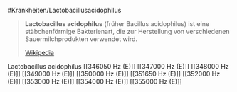 #Krankheiten/Lactobacillusacidophilus

> **Lactobacillus acidophilus** (früher Bacillus acidophilus) ist eine stäbchenförmige Bakterienart, die zur Herstellung von verschiedenen Sauermilchprodukten verwendet wird.
>
> [Wikipedia](https://de.wikipedia.org/wiki/Lactobacillus%20acidophilus)

Lactobacillus acidophilus
[[346050 Hz (E)]]
[[347000 Hz (E)]]
[[348000 Hz (E)]]
[[349000 Hz (E)]]
[[350000 Hz (E)]]
[[351650 Hz (E)]]
[[352000 Hz (E)]]
[[353000 Hz (E)]]
[[354000 Hz (E)]]
[[355000 Hz (E)]]